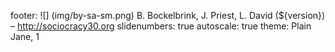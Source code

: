 footer: ![] (img/by-sa-sm.png) B. Bockelbrink, J. Priest, L. David (${version}) – <http://sociocracy30.org>
slidenumbers: true
autoscale: true
theme: Plain Jane, 1

<!-- INSERT-CONTENT -->
